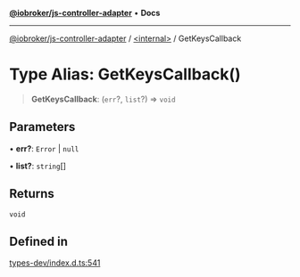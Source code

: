 [**@iobroker/js-controller-adapter**](../../README.md) • **Docs**

***

[@iobroker/js-controller-adapter](../../globals.md) / [\<internal\>](../README.md) / GetKeysCallback

# Type Alias: GetKeysCallback()

> **GetKeysCallback**: (`err`?, `list`?) => `void`

## Parameters

• **err?**: `Error` \| `null`

• **list?**: `string`[]

## Returns

`void`

## Defined in

[types-dev/index.d.ts:541](https://github.com/ioBroker/ioBroker.js-controller/blob/ec9b0b016d2d4f5ad1591c6bd149fd060033bed1/packages/types-dev/index.d.ts#L541)
